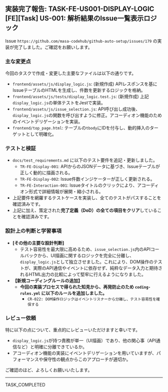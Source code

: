 ## 実装完了報告: TASK-FE-US001-DISPLAY-LOGIC [FE][Task] US-001: 解析結果のIssue一覧表示ロジック

Issue `https://github.com/masa-codehub/github-auto-setup/issues/179` の実装が完了しました。ご確認をお願いします。

### 主な変更点

今回のタスクで作成・変更した主要なファイルは以下の通りです。

-   `frontend/assets/js/display_logic.js`: (新規作成) APIレスポンスを基にIssueテーブルのHTMLを生成し、件数を更新するロジックを格納。
-   `frontend/assets/js/tests/display_logic.test.js`: (新規作成) 上記`display_logic.js`の単体テストをJestで実装。
-   `frontend/assets/js/issue_selection.js`: API呼び出し成功後、`display_logic.js`の関数を呼び出すように修正。アコーディオン機能のためのイベントデリゲーションを実装。
-   `frontend/top_page.html`: テーブルの`tbody`にIDを付与し、動的挿入のターゲットとして明確化。

### テストと検証

-   `docs/test_requirements.md` に以下のテスト要件を追記・更新しました。
    -   `TR-FE-Display-001`: APIからのJSONデータに基づき、Issueテーブルが正しく動的に描画される。
    -   `TR-FE-Display-002`: Issue件数インジケーターが正しく更新される。
    -   `TR-FE-Interaction-001`: Issueタイトルのクリックにより、アコーディオン形式で詳細情報が展開・縮小される。
-   上記要件を網羅するテストケースを実装し、全てのテストがパスすることを確認済みです。
-   上記に加え、策定された**完了定義（DoD）の全ての項目をクリア**していることを確認済みです。

### 設計上の判断と学習事項

-   **[その他の主要な設計判断]**
    -   テスト容易性を最大限に高めるため、`issue_selection.js`内のAPIコールバックから、UI描画に関するロジックを完全に分離し、`display_logic.js`として独立させました。これにより、DOM操作のテストが、実際のAPI通信やイベントに依存せず、純粋なデータ入力と期待されるHTML出力の比較によって堅牢に行えるようになりました。
-   **【新規コーディングルールの追加】**
    -   **今回の実装プロセスで得られた知見から、再発防止のため `coding-rules.yml` に以下のルールを追加しました。**
        -   `CR-022: DOM操作ロジックはイベントリスナーから分離し、テスト容易性を確保する`

### レビュー依頼

特に以下の点について、重点的にレビューいただけますと幸いです。

-   `display_logic.js`が持つ責務が単一（UI描画）であり、他の関心事（API通信など）と明確に分離できているか。
-   アコーディオン機能の実装にイベントデリゲーションを用いていますが、パフォーマンスや保守性の観点からこのアプローチが適切か。

ご確認のほど、よろしくお願いいたします。

---
TASK_COMPLETED
